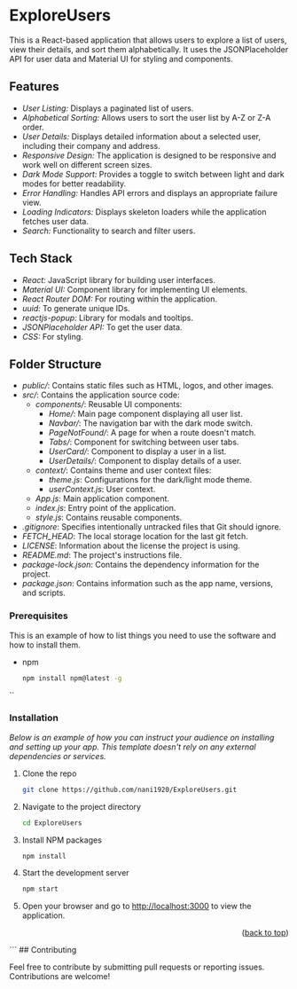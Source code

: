 # ExploreUsers

This is a React-based application that allows users to explore a list of users, view their details, and sort them alphabetically. It uses the JSONPlaceholder API for user data and Material UI for styling and components.

## Features

- *User Listing:* Displays a paginated list of users.
- *Alphabetical Sorting:* Allows users to sort the user list by A-Z or Z-A order.
- *User Details:* Displays detailed information about a selected user, including their company and address.
- *Responsive Design:* The application is designed to be responsive and work well on different screen sizes.
- *Dark Mode Support:* Provides a toggle to switch between light and dark modes for better readability.
- *Error Handling:* Handles API errors and displays an appropriate failure view.
- *Loading Indicators:* Displays skeleton loaders while the application fetches user data.
- *Search:* Functionality to search and filter users.

## Tech Stack

- *React:* JavaScript library for building user interfaces.
- *Material UI:* Component library for implementing UI elements.
- *React Router DOM:* For routing within the application.
- *uuid:* To generate unique IDs.
- *reactjs-popup:* Library for modals and tooltips.
- *JSONPlaceholder API:* To get the user data.
- *CSS:* For styling.

## Folder Structure

- *public/*: Contains static files such as HTML, logos, and other images.
- *src/*: Contains the application source code:
    - *components/*: Reusable UI components:
        - *Home/*: Main page component displaying all user list.
        - *Navbar/*: The navigation bar with the dark mode switch.
        - *PageNotFound/*: A page for when a route doesn't match.
        - *Tabs/*: Component for switching between user tabs.
        - *UserCard/*: Component to display a user in a list.
        - *UserDetails/*: Component to display details of a user.
    - *context/*: Contains theme and user context files:
        - *theme.js*: Configurations for the dark/light mode theme.
        - *userContext.js*: User context.
    - *App.js*: Main application component.
    - *index.js*: Entry point of the application.
    - *style.js*: Contains reusable components.
- *.gitignore*: Specifies intentionally untracked files that Git should ignore.
- *FETCH_HEAD*: The local storage location for the last git fetch.
- *LICENSE*: Information about the license the project is using.
- *README.md*: The project's instructions file.
- *package-lock.json*: Contains the dependency information for the project.
- *package.json*: Contains information such as the app name, versions, and scripts.



### Prerequisites

This is an example of how to list things you need to use the software and how to install them.
* npm
  ```sh
  npm install npm@latest -g
``

### Installation

_Below is an example of how you can instruct your audience on installing and setting up your app. This template doesn't rely on any external dependencies or services._

1. Clone the repo
   ```sh
   git clone https://github.com/nani1920/ExploreUsers.git
   ```
2. Navigate to the project directory
   ```sh
   cd ExploreUsers
   ```
3. Install NPM packages
   ```sh
   npm install
   ```
4. Start the development server
   ```sh
   npm start
   ```
5. Open your browser and go to [http://localhost:3000](http://localhost:3000) to view the application.

<p align="right">(<a href="#readme-top">back to top</a>)</p>
```
## Contributing

Feel free to contribute by submitting pull requests or reporting issues. Contributions are welcome!
